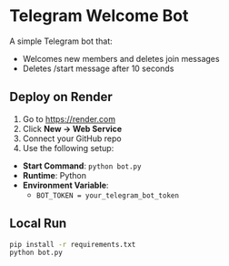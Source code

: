 # Telegram Welcome Bot

A simple Telegram bot that:
- Welcomes new members and deletes join messages
- Deletes /start message after 10 seconds

## Deploy on Render

1. Go to https://render.com
2. Click **New → Web Service**
3. Connect your GitHub repo
4. Use the following setup:

- **Start Command**: `python bot.py`
- **Runtime**: Python
- **Environment Variable**:
  - `BOT_TOKEN = your_telegram_bot_token`

## Local Run

```bash
pip install -r requirements.txt
python bot.py
```

